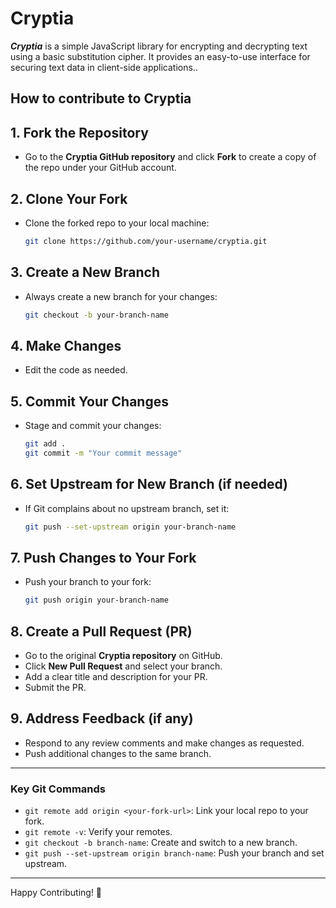 # Cryptia


**_Cryptia_** is a simple JavaScript library for encrypting and decrypting text using a basic substitution cipher. It provides an easy-to-use interface for securing text data in client-side applications..

## How to contribute to Cryptia

## 1. Fork the Repository
- Go to the **Cryptia GitHub repository** and click **Fork** to create a copy of the repo under your GitHub account.

## 2. Clone Your Fork
- Clone the forked repo to your local machine:

  ```bash
  git clone https://github.com/your-username/cryptia.git
  ```

## 3. Create a New Branch
- Always create a new branch for your changes:

  ```bash
  git checkout -b your-branch-name
  ```

## 4. Make Changes
- Edit the code as needed.

## 5. Commit Your Changes
- Stage and commit your changes:

  ```bash
  git add .
  git commit -m "Your commit message"
  ```

## 6. Set Upstream for New Branch (if needed)
- If Git complains about no upstream branch, set it:

  ```bash
  git push --set-upstream origin your-branch-name
  ```

## 7. Push Changes to Your Fork
- Push your branch to your fork:

  ```bash
  git push origin your-branch-name
  ```

## 8. Create a Pull Request (PR)
- Go to the original **Cryptia repository** on GitHub.
- Click **New Pull Request** and select your branch.
- Add a clear title and description for your PR.
- Submit the PR.

## 9. Address Feedback (if any)
- Respond to any review comments and make changes as requested.
- Push additional changes to the same branch.

---

### Key Git Commands
- `git remote add origin <your-fork-url>`: Link your local repo to your fork.
- `git remote -v`: Verify your remotes.
- `git checkout -b branch-name`: Create and switch to a new branch.
- `git push --set-upstream origin branch-name`: Push your branch and set upstream.

---

Happy Contributing! 🥂

